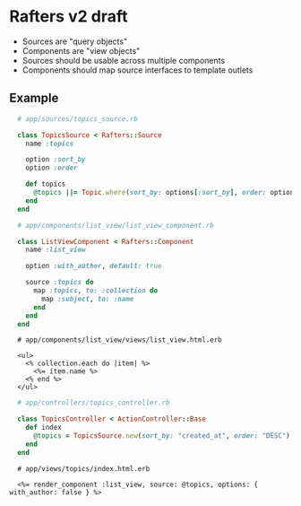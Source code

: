 # Rafters v2 draft

* Sources are "query objects"
* Components are "view objects"
* Sources should be usable across multiple components
* Components should map source interfaces to template outlets

## Example

```ruby
  # app/sources/topics_source.rb

  class TopicsSource < Rafters::Source
    name :topics

    option :sort_by
    option :order

    def topics
      @topics ||= Topic.where(sort_by: options[:sort_by], order: options[:order])
    end
  end
```

```ruby
  # app/components/list_view/list_view_component.rb

  class ListViewComponent < Rafters::Component
    name :list_view

    option :with_author, default: true

    source :topics do
      map :topics, to: :collection do
        map :subject, to: :name
      end
    end
  end
```

```erb
  # app/components/list_view/views/list_view.html.erb

  <ul>
    <% collection.each do |item| %>
      <%= item.name %>
    <% end %>
  </ul>
```

```ruby
  # app/controllers/topics_controller.rb

  class TopicsController < ActionController::Base
    def index
      @topics = TopicsSource.new(sort_by: "created_at", order: "DESC")
    end
  end
```

```erb
  # app/views/topics/index.html.erb

  <%= render_component :list_view, source: @topics, options: { with_author: false } %>
```
